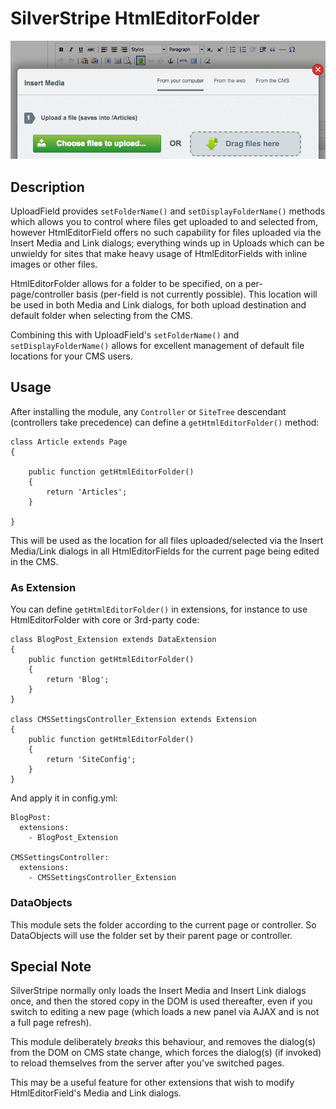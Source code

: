 # SilverStripe HtmlEditorFolder

![Screenshot](https://raw.githubusercontent.com/bcairns/silverstripe-htmleditorfolder/master/screenshot.png)

## Description

UploadField provides `setFolderName()` and `setDisplayFolderName()` methods which allows you to control where files get uploaded to and selected from, however HtmlEditorField offers no such capability for files uploaded via the Insert Media and Link dialogs; everything winds up in Uploads which can be unwieldy for sites that make heavy usage of HtmlEditorFields with inline images or other files.

HtmlEditorFolder allows for a folder to be specified, on a per-page/controller basis (per-field is not currently possible).  This location will be used in both Media and Link dialogs, for both upload destination and default folder when selecting from the CMS. 

Combining this with UploadField's `setFolderName()` and `setDisplayFolderName()` allows for excellent management of default file locations for your CMS users.

## Usage

After installing the module, any `Controller` or `SiteTree` descendant (controllers take precedence) can define a `getHtmlEditorFolder()` method:

```
class Article extends Page
{

	public function getHtmlEditorFolder()
	{
		return 'Articles';
	}
	
}
```

This will be used as the location for all files uploaded/selected via the Insert Media/Link dialogs in all HtmlEditorFields for the current page being edited in the CMS.

### As Extension

You can define `getHtmlEditorFolder()` in extensions, for instance to use HtmlEditorFolder with core or 3rd-party code:

```
class BlogPost_Extension extends DataExtension
{
	public function getHtmlEditorFolder()
	{
		return 'Blog';
	}
}

class CMSSettingsController_Extension extends Extension
{
	public function getHtmlEditorFolder()
	{
		return 'SiteConfig';
	}
}
```

And apply it in config.yml:

```
BlogPost:
  extensions:
    - BlogPost_Extension
    
CMSSettingsController:
  extensions:
    - CMSSettingsController_Extension
```


### DataObjects

This module sets the folder according to the current page or controller.  So DataObjects will use the folder set by their parent page or controller.


## Special Note

SilverStripe normally only loads the Insert Media and Insert Link dialogs once, and then the stored copy in the DOM is used thereafter, even if you switch to editing a new page (which loads a new panel via AJAX and is not a full page refresh).

This module deliberately *breaks* this behaviour, and removes the dialog(s) from the DOM on CMS state change, which forces the dialog(s) (if invoked) to reload themselves from the server after you've switched pages.

This may be a useful feature for other extensions that wish to modify HtmlEditorField's Media and Link dialogs.